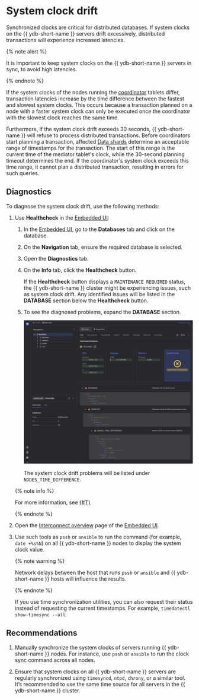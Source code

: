 # System clock drift

Synchronized clocks are critical for distributed databases. If system clocks on the {{ ydb-short-name }} servers drift excessively, distributed transactions will experience increased latencies.

{% note alert %}

It is important to keep system clocks on the {{ ydb-short-name }} servers in sync, to avoid high latencies.

{% endnote %}


If the system clocks of the nodes running the [coordinator](../../../../concepts/glossary.md#coordinator) tablets differ, transaction latencies increase by the time difference between the fastest and slowest system clocks. This occurs because a transaction planned on a node with a faster system clock can only be executed once the coordinator with the slowest clock reaches the same time.

Furthermore, if the system clock drift exceeds 30 seconds, {{ ydb-short-name }} will refuse to process distributed transactions. Before coordinators start planning a transaction, affected [Data shards](../../../../concepts/glossary.md#data-shard) determine an acceptable range of timestamps for the transaction. The start of this range is the current time of the mediator tablet's clock, while the 30-second planning timeout determines the end. If the coordinator's system clock exceeds this time range, it cannot plan a distributed transaction, resulting in errors for such queries.

## Diagnostics

To diagnose the system clock drift, use the following methods:

1. Use **Healthcheck** in the [Embedded UI](../../../../reference/embedded-ui/index.md):

    1. In the [Embedded UI](../../../../reference/embedded-ui/index.md), go to the **Databases** tab and click on the database.

    1. On the **Navigation** tab, ensure the required database is selected.

    1. Open the **Diagnostics** tab.

    1. On the **Info** tab, click the **Healthcheck** button.

        If the **Healthcheck** button displays a `MAINTENANCE REQUIRED` status, the {{ ydb-short-name }} cluster might be experiencing issues, such as system clock drift. Any identified issues will be listed in the **DATABASE** section below the **Healthcheck** button.

    1. To see the diagnosed problems, expand the **DATABASE** section.

        ![](_assets/healthcheck-clock-drift.png)

        The system clock drift problems will be listed under `NODES_TIME_DIFFERENCE`.

    {% note info %}

    For more information, see [{#T}](../../../../reference/ydb-sdk/health-check-api.md)

    {% endnote %}


1. Open the [Interconnect overview](../../../../reference/embedded-ui/interconnect-overview.md) page of the [Embedded UI](../../../../reference/embedded-ui/index.md).

1. Use such tools as `pssh` or `ansible` to run the command (for example, `date +%s%N`) on all {{ ydb-short-name }} nodes to display the system clock value.

    {% note warning %}

    Network delays between the host that runs `pssh` or `ansible` and {{ ydb-short-name }} hosts will influence the results.

    {% endnote %}

    If you use time synchronization utilities, you can also request their status instead of requesting the current timestamps. For example, `timedatectl show-timesync --all`.


## Recommendations

1. Manually synchronize the system clocks of servers running {{ ydb-short-name }} nodes. For instance, use `pssh` or `ansible` to run the clock sync command across all nodes.

2. Ensure that system clocks on all {{ ydb-short-name }} servers are regularly synchronized using `timesyncd`, `ntpd`, `chrony`, or a similar tool. It’s recommended to use the same time source for all servers in the {{ ydb-short-name }} cluster.
